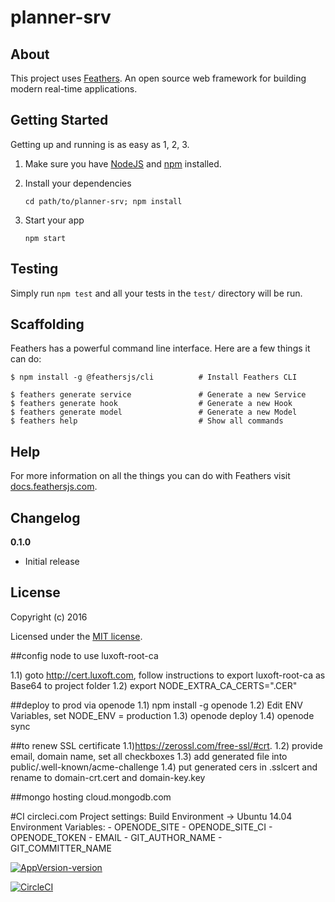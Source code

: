 # planner-srv

> 

## About

This project uses [Feathers](http://feathersjs.com). An open source web framework for building modern real-time applications.

## Getting Started

Getting up and running is as easy as 1, 2, 3.

1. Make sure you have [NodeJS](https://nodejs.org/) and [npm](https://www.npmjs.com/) installed.
2. Install your dependencies

    ```
    cd path/to/planner-srv; npm install
    ```

3. Start your app

    ```
    npm start
    ```

## Testing

Simply run `npm test` and all your tests in the `test/` directory will be run.

## Scaffolding

Feathers has a powerful command line interface. Here are a few things it can do:

```
$ npm install -g @feathersjs/cli          # Install Feathers CLI

$ feathers generate service               # Generate a new Service
$ feathers generate hook                  # Generate a new Hook
$ feathers generate model                 # Generate a new Model
$ feathers help                           # Show all commands
```

## Help

For more information on all the things you can do with Feathers visit [docs.feathersjs.com](http://docs.feathersjs.com).

## Changelog

__0.1.0__

- Initial release

## License

Copyright (c) 2016

Licensed under the [MIT license](LICENSE).

##config node to use luxoft-root-ca

1.1) goto http://cert.luxoft.com, follow instructions to export luxoft-root-ca as Base64 to project folder
1.2) export NODE_EXTRA_CA_CERTS="<your cert file name>.CER"

##deploy to prod via openode
1.1) npm install -g openode
1.2) Edit ENV Variables, set NODE_ENV = production
1.3) openode deploy
1.4) openode sync

##to renew SSL certificate
1.1)https://zerossl.com/free-ssl/#crt.
1.2) provide email, domain name, set all checkboxes
1.3) add generated file into public/.well-known/acme-challenge
1.4) put generated cers in .sslcert and rename to domain-crt.cert and domain-key.key

##mongo hosting
cloud.mongodb.com

#CI
circleci.com
Project settings:
Build Environment -> Ubuntu 14.04
Environment Variables: 
    - OPENODE_SITE
    - OPENODE_SITE_CI
    - OPENODE_TOKEN
    - EMAIL
    - GIT_AUTHOR_NAME
    - GIT_COMMITTER_NAME    
    


[![AppVersion-version](https://img.shields.io/badge/AppVersion-0.1.0-brightgreen.svg?style=flat)](https://github.com/delvedor/appversion?#version)

[![CircleCI](https://circleci.com/gh/ganchikov/planner-fsrv.svg?style=svg)](https://circleci.com/gh/ganchikov/planner-fsrv)

